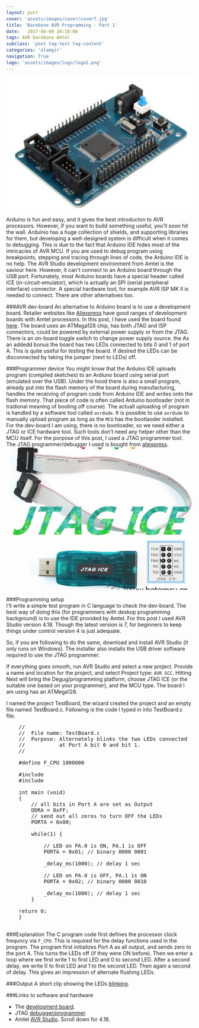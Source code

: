 ```yaml
---
layout: post
cover: 'assets/images/cover/cover7.jpg'
title: 'Barebone AVR Programming - Part 1' 
date:   2017-08-09 20:18:00
tags: AVR barebone Amtel
subclass: 'post tag-test tag-content'
categories: 'alamgir'
navigation: True
logo: 'assets/images/logo/logo1.png'
---
```


<img src="/assets/images/2017/2017_08_09_AVR_board.png"  alt="AVR Board" class="leftimg" />
Arduino is fun and easy, and it gives the best introducton to AVR processors. However, if you want to build something useful, you'll soon hit the wall. Arduinio has a huge collection of shields, and supporting libraries for them, but developing a well-designed system is difficult when it comes to debugging. This is due to the fact that Arduino IDE hides most of the intricacies of AVR MCU. If you are used to debug program using breakpoints, stepping and tracing through lines of code, the Arduino IDE is no help. The AVR Studio development environment from Amtel is the saviour here. However, it can't connect to an Arduino board through the USB port. Fortunately, most Arduino boards have a special header called ICE (in-circuit-emulator), which is actually an SPI (serial peripheral interface) connector. A special hardware tool, for example AVR ISP MK II is needed to connect. There are other alternatives too.
<!--more-->

###AVR dev-board
An alternative to Arduino board is to use a development board. Retailer websites like <a href="http://aliexpress.com">Aliexpress</a> have good ranges of development boards with Amtel processors. In this post, I have used the board found <a href="https://www.aliexpress.com/item/1PCS-DC-5V-ATmega128-AVR-Core-Development-Board-Minimum-System-Module-ISP-JTAG/32745789402.html?spm=a2g0s.9042311.0.0.pGzCQ2">here</a>. The board uses an ATMega128 chip, has both JTAG and ISP connectors, could be powered by external power supply or from the JTAG. There is an on-board toggle switch to change power supply source. the As an addedd bonus the board has two LEDs connected to bits 0 and 1 of port A. This is quite useful for testing the board. If desired the LEDs can be disconnected by taking the jumper (next to LEDs) off.
 
###Programmer device
You might know that the Arduino IDE uploads program (compiled sketches) to an Ardiuno board using serial port (emulated over the USB). Under the hood there is also a small program, already put into the flash memory of the board during manufacturing, handles the receiving of program code from Arduino IDE and writes onto the flash memory. That piece of code is often called Arduino bootloader (not in tradional meaning of booting off course). The actuall uploading of program is handled by a software tool called `avrdude`. It is possible to use `avrdude` to manually upload program as long as the `MCU` has the bootlaoder installed. For the dev-board I am using, there is no bootloader, so we need either a JTAG or ICE hardware tool. Such tools don't need any helper other than the MCU itself. For the porpose of this post, I used a JTAG programmer tool. The JTAG programmer/debugger I used is bought from <a href="https://www.aliexpress.com/item/Free-shipping-AVR-USB-Emulator-debugger-programmer-JTAG-ICE-for-Atmel/623898152.html?spm=a2g0s.9042311.0.0.vzqf3c">aliexpress</a>. 
<img src="/assets/images/2017/2017_08_09_JTAG_programmer.png"  alt="JTAG debugger programmer" />

###Programming setup  
I'll write a simple test program in C language to check the dev-board. The best way of doing this (for programmers with deskop programming background) is to use the IDE provided by Amtel. For this post I used AVR Studio version 4.18. Though the latest version is 7, for beginners to keep things under control version 4 is just adequate.

So, if you are following to do the same, download and install AVR Studio (it only runs on Windows). The installer also installs the USB driver software required to use the JTAG programmer.

If everything goes smooth, run AVR Studio and select a new project. Provide a name and location for the project, and select Project type: `AVR GCC`. Hitting Next will bring the Degug/programming platform, choose JTAG ICE (or the suitable one based on your programmer), and the MCU type. The board I am using has an ATMega128.

I named the project TestBoard, the wizard created the project and an empty file named TestBoard.c.
Following is the code I typed in into TestBoard.c file.

<pre>
	//
	//	File name: TestBoard.c
	//	Purpose: Alternately blinks the two LEDs connected 
	//           at Port A bit 0 and bit 1.
	//
	
	#define F_CPU 1000000

	#include <avr/io.h>
	#include <util/delay.h>

	int main (void)
	{
		// all bits in Port A are set as Output
		DDRA = 0xFF;
		// send out all zeros to turn OFF the LEDs
		PORTA = 0x00;

		while(1) {

			// LED on PA.0 is ON, PA.1 is OFF
			PORTA = 0x01; // binary 0000 0001 

			_delay_ms(1000); // delay 1 sec
	
			// LED on PA.0 is OFF, PA.1 is ON
			PORTA = 0x02; // binary 0000 0010
	
			_delay_ms(1000); // delay 1 sec	
		}

	return 0;
	}
	
</pre>

###Explanation
The C program code first defines the processor clock frequncy via `F_CPU`. This is required for the delay functions used in the program. The program first initializes Port A as all output, and sends zero to the port A. This turns the LEDs off (if they were ON before). Then we enter a loop where we first write 1 to first LED and 0 to second LED. After a second delay, we write 0 to first LED and 1 to the second LED. Then again a second of delay. This gives an impression of alternate flushing LEDs.  

###Output
A short clip showing the LEDs <a href="/assets/images/2017/2017_08_09_LED_Blinking.3gp">blinking</a>.

###Links to software and hardware

- The <a href="https://www.aliexpress.com/item/1PCS-DC-5V-ATmega128-AVR-Core-Development-Board-Minimum-System-Module-ISP-JTAG/32745789402.html?spm=a2g0s.9042311.0.0.pGzCQ2">development board</a>. 
- JTAG <a href="https://www.aliexpress.com/item/Free-shipping-AVR-USB-Emulator-debugger-programmer-JTAG-ICE-for-Atmel/623898152.html?spm=a2g0s.9042311.0.0.vzqf3c">debugger/programmer</a>.
- Amtel <a href="http://www.atmel.com/tools/studioarchive.aspx">AVR Studio</a>. Scroll down for 4.18.
